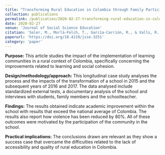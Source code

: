 ```yaml
---
title: "Transforming Rural Education in Colombia through Family Participation: The Case of School as a Learning Community"
collection: publications
permalink: /publication/2020-02-27-transforming-rural-education-in-colombia
date: 2020-02-27
venue: 'Journal of Social Science Education'
citation: 'Soler, M., Morlà-Folch, T., García-Carrión, R., & Valls, R. (2020). Transforming Rural Education in Colombia through Family Participation: The Case of School as a Learning Community. Journal of Social Science Education, 4-2020, 67-80.'
paperurl: 'https://doi.org/10.4119/jsse-3251'
category: 'paper'
---
```


**Purpose:** This article studies the impact of the implementation of learning communities in a rural context of Colombia, specifically concerning the improvements related to learning and social cohesion.

**Design/methodology/approach:** This longitudinal case study analyses the process and the impacts of the transformation of a school in 2015 and the subsequent years of 2016 and 2017. The data analysed include standardized external tests, a documentary analysis of the school and interviews with students, family members and the schoolteacher.

**Findings:** The results obtained indicate academic improvement within the school with results that exceed the national average of Colombia. The results also report how violence has been reduced by 80%. All of these outcomes were motivated by the participation of the community in the school.

**Practical implications:** The conclusions drawn are relevant as they show a success case that overcame the difficulties related to the lack of accessibility and quality of rural education in Colombia.